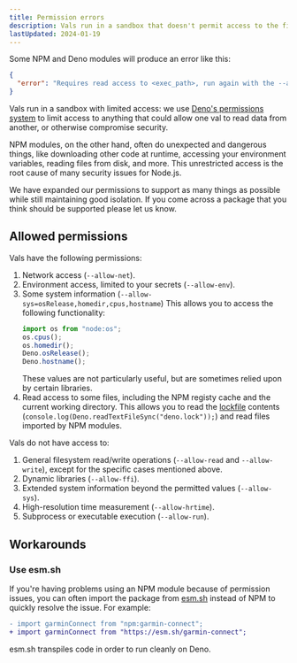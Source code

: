 ```yaml
---
title: Permission errors
description: Vals run in a sandbox that doesn't permit access to the filesystem, or to execute arbitrary scripts.
lastUpdated: 2024-01-19
---
```


Some NPM and Deno modules will produce an error like this:

```json
{
  "error": "Requires read access to <exec_path>, run again with the --allow-read flag"
}
```

Vals run in a sandbox with limited access: we use
[Deno's permissions system](https://docs.deno.com/runtime/manual/basics/permissions)
to limit access to anything that could allow one val to read data from another,
or otherwise compromise security.

NPM modules, on the other hand, often do unexpected and dangerous things, like
downloading other code at runtime, accessing your environment variables, reading
files from disk, and more. This unrestricted access is the root cause of many
security issues for Node.js.

We have expanded our permissions to support as many things as possible while
still maintaining good isolation. If you come across a package that you think
should be supported please let us know.

## Allowed permissions

Vals have the following permissions:

1. Network access (`--allow-net`).
2. Environment access, limited to your secrets (`--allow-env`).
3. Some system information (`--allow-sys=osRelease,homedir,cpus,hostname`) This
   allows you to access the following functionality:
   ```ts
   import os from "node:os";
   os.cpus();
   os.homedir();
   Deno.osRelease();
   Deno.hostname();
   ```
   These values are not particularly useful, but are sometimes relied upon by
   certain libraries.
4. Read access to some files, including the NPM registy cache and the current
   working directory. This allows you to read the
   [lockfile](/reference/version-control/#lockfiles) contents
   (`console.log(Deno.readTextFileSync("deno.lock"));`) and read files imported
   by NPM modules.

Vals do not have access to:

1. General filesystem read/write operations (`--allow-read` and
   `--allow-write`), except for the specific cases mentioned above.
2. Dynamic libraries (`--allow-ffi`).
3. Extended system information beyond the permitted values (`--allow-sys`).
4. High-resolution time measurement (`--allow-hrtime`).
5. Subprocess or executable execution (`--allow-run`).

## Workarounds

### Use esm.sh

If you're having problems using an NPM module because of permission issues, you
can often import the package from [esm.sh](https://esm.sh/) instead of NPM to
quickly resolve the issue. For example:

```diff lang="ts"
- import garminConnect from "npm:garmin-connect";
+ import garminConnect from "https://esm.sh/garmin-connect";
```

esm.sh transpiles code in order to run cleanly on Deno.
